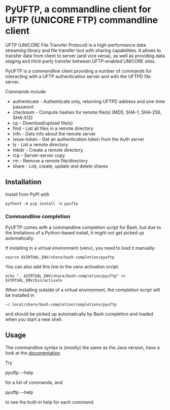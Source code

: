 # PyUFTP, a commandline client for UFTP (UNICORE FTP) commandline client

UFTP (UNICORE File Transfer Protocol) is a high-performance data
streaming library and file transfer tool with sharing capabilities.
It allows to transfer data from client to server (and vice versa),
as well as providing data staging and third-party transfer between
UFTP-enabled UNICORE sites.

PyUFTP is a commandline client providing a number of commands for
interacting with a UFTP authentication server and with the UFTPD
file server.

Commands include

* authenticate  - Authenticate only, returning UFTPD address and one-time password
* checksum      - Compute hashes for remote file(s) (MD5, SHA-1, SHA-256, SHA-512)
* cp            - Download/upload file(s)
* find          - List all files in a remote directory
* info          - Gets info about the remote server
* issue-token   - Get an authentication token from the Auth server
* ls            - List a remote directory
* mkdir         - Create a remote directory
* rcp           - Server-server copy
* rm            - Remove a remote file/directory
* share         - List, create, update and delete shares

## Installation

Install from PyPI with

    python3 -m pip install -U pyuftp

### Commandline completion

PyUFTP comes with a commandline completion script for Bash, but
due to the limitations of a Python-based install, it might not get
picked up automatically.

If installing in a virtual environment (venv), you need
to load it manually:

    source $VIRTUAL_ENV/share/bash-completion/pyuftp

You can also add this line to the venv activation script:

    echo ". $VIRTUAL_ENV/share/bash-completion/pyuftp" >> $VIRTUAL_ENV/bin/activate

When installing outside of a virtual environment, the completion script
will be installed in 

    ~/.local/share/bash-completion/completions/pyuftp

and should be picked up automatically by Bash completion and loaded
when you start a new shell.


## Usage

The commandline syntax is (mostly) the same as the Java version, have a look at the
[documentation](https://uftp-docs.readthedocs.io/en/latest/user-docs/uftp-client/index.html).

Try

  pyuftp --help

for a list of commands, and

  pyuftp <command> --help

to see the built-in help for each command.
